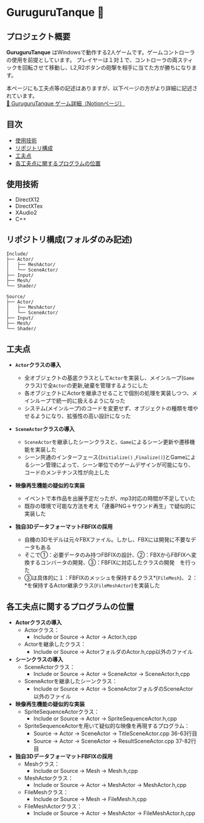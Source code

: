 # GuruguruTanque  🚀

## プロジェクト概要
**GuruguruTanque** はWindowsで動作する2人ゲームです。ゲームコントローラの使用を前提としています。
プレイヤーは１対１で、コントローラの両スティックを回転させて移動し、L2,R2ボタンの砲撃を相手に当てた方が勝ちになります。

本ページにも工夫点等の記述はありますが、以下ページの方がより詳細に記述されています。<br>
[🔗 GuruguruTanque ゲーム詳細（Notionページ）](https://picturesque-kayak-ac4.notion.site/1a6281634a168042800afab058862bde?pvs=4)

## 目次
- [使用技術](#使用技術)
- [リポジトリ構成](#リポジトリ構成)
- [工夫点](#工夫点)
- [各工夫点に関するプログラムの位置](#各工夫点に関するプログラムの位置)

## 使用技術
- DirectX12
- DirectXTex
- XAudio2
- C++

## リポジトリ構成(フォルダのみ記述)
```
Include/
├── Actor/
│   ├── MeshActor/
│   └── SceneActor/
├── Input/
├── Mesh/
└── Shader/

Source/
├── Actor/
│   ├── MeshActor/
│   └── SceneActor/
├── Input/
├── Mesh/
└── Shader/
```

## 工夫点
- **`Actor`クラスの導入**
  - 全オブジェクトの基底クラスとして`Actor`を実装し、メインループ(`Game`クラス)で全`Actor`の更新,破棄を管理するようにした
  - 各オブジェクトにActorを継承させることで個別の処理を実装しつつ、メインループで統一的に扱えるようになった
  - システム(メインループ)のコードを変更せず、オブジェクトの種類を増やせるようになり、拡張性の高い設計になった

- **`SceneActor`クラスの導入**
  - `SceneActor`を継承したシーンクラスと、`Game`によるシーン更新や遷移機能を実装した
  - シーン共通のインターフェース(`Initialize()` ,`Finalize()`)とGameによるシーン管理によって、シーン単位でのゲームデザインが可能になり、コードのメンテナンス性が向上した

- **映像再生機能の疑似的な実装**
  - イベントで本作品を出展予定だったが、mp3対応の時間が不足していた
  - 既存の環境で可能な方法を考え「連番PNG＋サウンド再生」で疑似的に実装した

- **独自3DデータフォーマットFBFIXの採用**
  - 自機の3Dモデルは元々FBXファイル。しかし、FBXには開発に不要なデータもある
  - そこで①：必要データのみ持つFBFIXの設計、②：FBXからFBFIXへ変換するコンバータの開発、③：FBFIXに対応したクラスの開発　を行った
  - ③は具体的に１：FBFIXのメッシュを保持するクラス*(`FileMesh`)、２：*を保持するActor継承クラス(`FileMeshActor`)を実装した

## 各工夫点に関するプログラムの位置
- **Actorクラスの導入**
  - Actorクラス：
    - Include or Source → Actor → Actor.h,cpp
  - Actorを継承したクラス：
    - Include or Source → ActorフォルダのActor.h,cpp以外のファイル
- **シーンクラスの導入**
  - SceneActorクラス：
    - Include or Source → Actor → SceneActor → SceneActor.h,cpp
  - SceneActorを継承したシーンクラス：
    - Include or Source → Actor → SceneActorフォルダのSceneActor以外のファイル
- **映像再生機能の疑似的な実装**
  - SpriteSequenceActorクラス：
    - Include or Source → Actor → SpriteSequenceActor.h,cpp
  - SpriteSequenceActorを用いて疑似的な映像を再現するプログラム：
    - Source → Actor → SceneActor → TitleSceneActor.cpp 36-63行目
    - Source → Actor → SceneActor → ResultSceneActor.cpp 37-82行目
- **独自3DデータフォーマットFBFIXの採用**
  - Meshクラス：
    - Include or Source → Mesh → Mesh.h,cpp
  - MeshActorクラス：
    - Include or Source → Actor → MeshActor → MeshActor.h,cpp
  - FileMeshクラス：
    - Include or Source → Mesh → FileMesh.h,cpp
  - FileMeshActorクラス：
    - Include or Source → Actor → MeshActor → FileMeshActor.h,cpp
